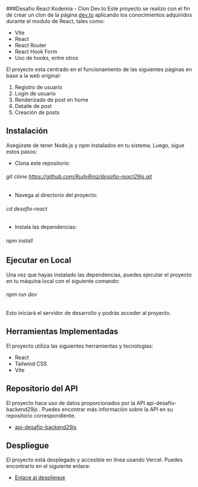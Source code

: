 ###Desafío React Kodemia - Clon Dev.to
Este proyecto se realizo con el fin de crear un clon de la página [dev.to](https://dev.to/ "dev.to") aplicando los conocimientos adquiridos durante el modulo de React, tales como:

- Vite
- React
- React Router
- React Hook Form
- Uso de hooks, entre otros

El proyecto esta centrado en el funcionamiento de las siguientes páginas en base a la web original:

1. Registro de usuario
2. Login de usuario
3. Renderizado de post en home
4. Detalle de post
5. Creación de posts

## Instalación

Asegúrate de tener Node.js y npm instalados en tu sistema. Luego, sigue estos pasos:

- Clona este repositorio:

###### git clone https://github.com/RudyRmz/desafio-react29js.git

- Navega al directorio del proyecto:

###### cd desafio-react

- Instala las dependencias:

###### npm install

## Ejecutar en Local

Una vez que hayas instalado las dependencias, puedes ejecutar el proyecto en tu máquina local con el siguiente comando:

###### npm run dev

Esto iniciará el servidor de desarrollo y podrás acceder al proyecto.

## Herramientas Implementadas

El proyecto utiliza las siguientes herramientas y tecnologías:

- React
- Tailwind CSS
- Vite

## Repositorio del API

El proyecto hace uso de datos proporcionados por la API api-desafio-backend29js
. Puedes encontrar más información sobre la API en su repositorio correspondiente.

- [api-desafio-backend29js](https://github.com/RudyRmz/api-desafio-backend29js "api-desafio-backend29js")

## Despliegue

El proyecto está desplegado y accesible en línea usando Vercel. Puedes encontrarlo en el siguiente enlace:

- [Enlace al despliegue](https://desafio-react29js.vercel.app/ "Enlace al despliegue")
